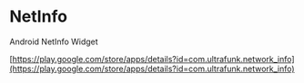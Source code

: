 NetInfo
=======

Android NetInfo Widget

[https://play.google.com/store/apps/details?id=com.ultrafunk.network_info](https://play.google.com/store/apps/details?id=com.ultrafunk.network_info)

